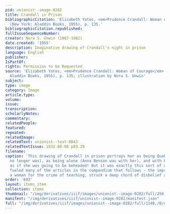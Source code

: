```yaml
---
pid: unionist--image-0282
title: Crandall in Prison
bibliographicCitation: 'Elizabeth Yates, <em>Prudence Crandall: Woman of Courage</em>
  (New York: Aladdin Books, 1955), p. 135.'
bibliographicCitation.republished: 
fullIssueSequenceNumber: 
creator: Nora S. Unwin (1907-1982)
date.created: '1955'
description: Imaginative drawing of Crandall's night in prison
language: English
publisher: 
IsPartOf: 
rights: Permission to be Requested
source: 'Elizabeth Yates, <em>Prudence Crandall: Woman of Courage</em> (New York:
  Aladdin Books, 1955), p. 135; illustration by Nora S. Unwin'
subject: 
type: image
category: Image
article.type: 
volume: 
issue: 
transcription: 
scholarlyNotes: 
commentary: 
relatedPeople: 
featured: 
repeated: 
relatedImage: 
relatedText: unionist--text-0043
relatedTextIssue: 1833-08-08 p03.29
filename: 
caption: 'This drawing of Crandall in prison portrays her as being Quaker (which she
  no longer was), as being alone (Anna Benson was with her), and with her hair cut
  as if she was going to be beheaded! But it was exactly this sort of outrage that
  fueled many of the articles in the compendium that follows - the imprisonment of
  a woman for the crime of teaching, struck a deep chord of disbelief and indignation. '
order: '693'
layout: items_item
collection: items
thumbnail: "/img/derivatives/iiif/images/unionist--image-0282/full/250,/0/default.jpg"
manifest: "/img/derivatives/iiif/unionist--image-0282/manifest.json"
full: "/img/derivatives/iiif/images/unionist--image-0282/full/1140,/0/default.jpg"
---
```

